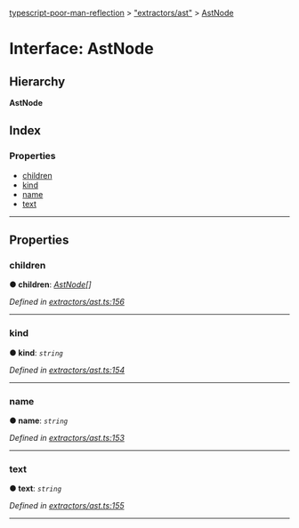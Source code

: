 [typescript-poor-man-reflection](../README.md) > ["extractors/ast"](../modules/_extractors_ast_.md) > [AstNode](../interfaces/_extractors_ast_.astnode.md)

# Interface: AstNode

## Hierarchy

**AstNode**

## Index

### Properties

* [children](_extractors_ast_.astnode.md#children)
* [kind](_extractors_ast_.astnode.md#kind)
* [name](_extractors_ast_.astnode.md#name)
* [text](_extractors_ast_.astnode.md#text)

---

## Properties

<a id="children"></a>

###  children

**● children**: *[AstNode](_extractors_ast_.astnode.md)[]*

*Defined in [extractors/ast.ts:156](https://github.com/cancerberoSgx/typescript-poor-man-reflection/blob/53d739a/src/extractors/ast.ts#L156)*

___
<a id="kind"></a>

###  kind

**● kind**: *`string`*

*Defined in [extractors/ast.ts:154](https://github.com/cancerberoSgx/typescript-poor-man-reflection/blob/53d739a/src/extractors/ast.ts#L154)*

___
<a id="name"></a>

###  name

**● name**: *`string`*

*Defined in [extractors/ast.ts:153](https://github.com/cancerberoSgx/typescript-poor-man-reflection/blob/53d739a/src/extractors/ast.ts#L153)*

___
<a id="text"></a>

###  text

**● text**: *`string`*

*Defined in [extractors/ast.ts:155](https://github.com/cancerberoSgx/typescript-poor-man-reflection/blob/53d739a/src/extractors/ast.ts#L155)*

___


